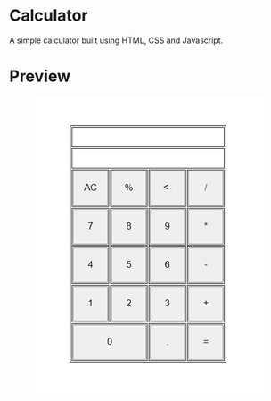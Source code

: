 # Calculator

A simple calculator built using HTML, CSS and Javascript.

# Preview
<!--   ![Screenshot of the web-app](cal.png) -->
<p align="center">
  <img src="cal.png">
<p>
